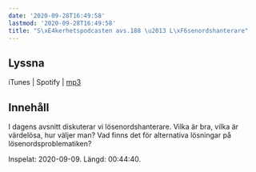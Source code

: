 ```yaml
---
date: '2020-09-28T16:49:58'
lastmod: '2020-09-28T16:49:58'
title: "S\xE4kerhetspodcasten avs.188 \u2013 L\xF6senordshanterare"
---
```

## Lyssna

iTunes \| Spotify \| [mp3](https://traffic.libsyn.com/secure/sakerhetspodcasten/2020-09-09_Losenordshanterare.mp3)


## Innehåll

I dagens avsnitt diskuterar vi lösenordshanterare. Vilka är bra, vilka är värdelösa,
hur väljer man? Vad finns det för alternativa lösningar på lösenordsproblematiken?

Inspelat: 2020-09-09. Längd: 00:44:40.
